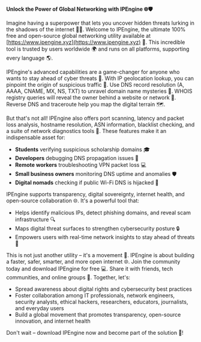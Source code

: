 **Unlock the Power of Global Networking with IPEngine 🌐🛡️**

Imagine having a superpower that lets you uncover hidden threats lurking in the shadows of the internet 🕵️‍♀️. Welcome to IPEngine, the ultimate 100% free and open-source global networking utility available at [https://www.ipengine.xyz](https://www.ipengine.xyz) 🚀. This incredible tool is trusted by users worldwide 🌍 and runs on all platforms, supporting every language 🌎.

IPEngine's advanced capabilities are a game-changer for anyone who wants to stay ahead of cyber threats 🔑. With IP geolocation lookup, you can pinpoint the origin of suspicious traffic 📍. Use DNS record resolution (A, AAAA, CNAME, MX, NS, TXT) to unravel domain name mysteries 🤔. WHOIS registry queries will reveal the owner behind a website or network 👀. Reverse DNS and traceroute help you map the digital terrain 🗺️.

But that's not all! IPEngine also offers port scanning, latency and packet loss analysis, hostname resolution, ASN information, blacklist checking, and a suite of network diagnostics tools 🔧. These features make it an indispensable asset for:

* **Students** verifying suspicious scholarship domains 🎓
* **Developers** debugging DNS propagation issues 🤖
* **Remote workers** troubleshooting VPN packet loss 💻
* **Small business owners** monitoring DNS uptime and anomalies 🛡️
* **Digital nomads** checking if public Wi-Fi DNS is hijacked 🌟

IPEngine supports transparency, digital sovereignty, internet health, and open-source collaboration 🌐. It's a powerful tool that:

* Helps identify malicious IPs, detect phishing domains, and reveal scam infrastructure 🔍
* Maps digital threat surfaces to strengthen cybersecurity posture 🔒
* Empowers users with real-time network insights to stay ahead of threats 🔴

This is not just another utility – it's a movement 🚀. IPEngine is about building a faster, safer, smarter, and more open internet 🌐. Join the community today and download IPEngine for free 💻. Share it with friends, tech communities, and online groups 🤝. Together, let's:

* Spread awareness about digital rights and cybersecurity best practices
* Foster collaboration among IT professionals, network engineers, security analysts, ethical hackers, researchers, educators, journalists, and everyday users
* Build a global movement that promotes transparency, open-source innovation, and internet health

Don't wait – download IPEngine now and become part of the solution 🚀!